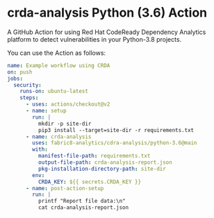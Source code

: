 # crda-analysis Python (3.6)  Action

A GitHub Action for using Red Hat CodeReady Dependency Analytics platform to detect vulnerabilities in your Python-3.8 projects.

You can use the Action as follows:

```yaml
name: Example workflow using CRDA
on: push
jobs:
  security:
    runs-on: ubuntu-latest
    steps:
      - uses: actions/checkout@v2
      - name: setup
        run: |
          mkdir -p site-dir
          pip3 install --target=site-dir -r requirements.txt      
      - name: crda-analysis
        uses: fabric8-analytics/cdra-analysis/python-3.6@main
        with:
          manifest-file-path: requirements.txt
          output-file-path: crda-analysis-report.json
          pkg-installation-directory-path: site-dir
        env:
          CRDA_KEY: ${{ secrets.CRDA_KEY }}
      - name: post-action-setup
        run: |
          printf "Report file data:\n"
          cat crda-analysis-report.json
```
